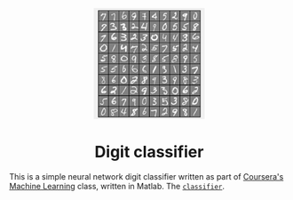 <p align="center">
<img src="docs/images/digits.png" alt="digits" width="200" height="200">
</p>

<h1 align="center">Digit classifier
</h1>

This is a simple neural network digit classifier written as part of [Coursera's Machine Learning](https://www.coursera.org/learn/machine-learning) class, written in Matlab. The [`classifier`](classifier/ex4.m). 


